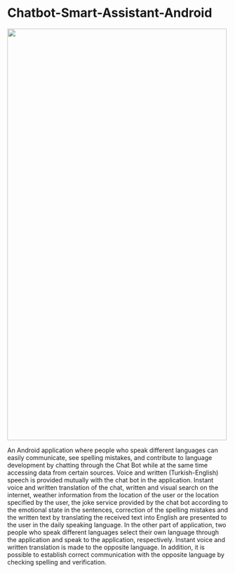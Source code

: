 # Chatbot-Smart-Assistant-Android

<img src="https://user-images.githubusercontent.com/23194718/111886651-709dc700-89e0-11eb-8118-7251cc0e468b.gif" width="500" height="938"/>


An Android application where people who speak different languages can easily
communicate, see spelling mistakes, and contribute to language development by
chatting through the Chat Bot while at the same time accessing data from certain
sources. Voice and written (Turkish-English) speech is provided mutually with the
chat bot in the application. Instant voice and written translation of the chat, written
and visual search on the internet, weather information from the location of the user or
the location specified by the user, the joke service provided by the chat bot according
to the emotional state in the sentences, correction of the spelling mistakes and the
written text by translating the received text into English are presented to the user in
the daily speaking language. In the other part of application, two people who speak
different languages select their own language through the application and speak to the
application, respectively. Instant voice and written translation is made to the opposite
language. In addition, it is possible to establish correct communication with the
opposite language by checking spelling and verification.
